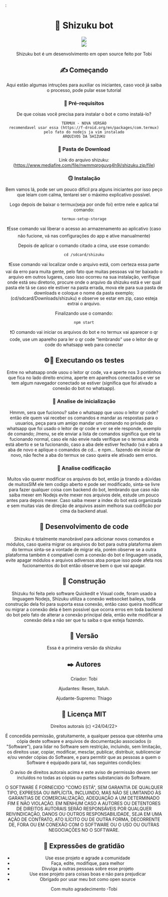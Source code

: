 : <center>

<h1 align="center">🤖 Shizuku bot</h1>
<div align="center">
   <img src="https://telegra.ph/file/ff1df8dfa47c64fbca798.png"  />
  <br>
  <a href="https://www.youtube.com/watch?v=fZyFX_e0eKs&t=0" target="_blank"><img src="https://img.shields.io/badge/YouTube-FF0000?style=for-the-badge&logo=youtube&logoColor=white" target="_blank"></a><p>Shizuku bot é um desenvolvimento em open source feito por Tobi</p>
</div>



## ✍ Começando

Aqui estão algumas intruções para auxiliar os iniciantes, caso você já saiba o processo, pode pular esse tutorial

### 📝 Pré-requisitos

De que coisas você precisa para instalar o bot e como instalá-lo?

```
TERMUX - NOVA VERSÃO
recomendavel usar essa (https://f-droid.org/en/packages/com.termux) pelo fato do nodejs ja vim instalado
ARQUIVOS DA SHIZUKU

```
### 📁 Pasta de Download
Link do arquivo shizuku: (https://www.mediafire.com/file/nwmmqroguvg4h9j/shizuku.zip/file)
### 🙃 Instalação

Bem vamos lá, pode ser um pouco difícil pra alguns iniciantes por isso peço que leiam com calma, tentarei ser o máximo explicativo possível.

Logo depois de baixar o termux(seja por onde foi) entre nele e aplica tal comando:

```
termux-setup-storage
```
❗Esse comando vai liberar o acesso ao armazenamento ao aplicativo (caso não fucione, vá nas configurações do app e ative manualmente)



Depois de aplicar o comando citado a cima, use esse comando:

```
cd /sdcard/shizuku
```
❗Esse comando vai localizar onde o arquivo está, com certeza essa parte vai da erro para muita gente, pelo fato que muitas pessoas vai ter baixado o arquivo em outros lugares, caso isso ocorreu na sua instalação, verifique onde está seu diretorio, procure onde o arquivo da shizuku está e ver qual pasta ele tá se caso ele estiver na pasta errada, mova ele para sua pasta de downloads e coloque o nome da pasta exemplo; (cd/sdcard/Downloads/shizuku) e observe se estar em zip, caso esteja extrai o arquivo.

Finalizando use o comando:

```
npm start
```
❗O comando vai iniciar os arquivos do bot e no termux vai aparecer o qr code, use um aparelho para ler o qr code "lembrando" use o leitor de qr code do whatsapp web para conectar


## ⚙🔮 Executando os testes

Entre no whatsapp onde usou o leitor qr code, va e aperte nos 3 pontinhos que fica no lado direito encima, aperte em aparelhos conectados e ver se tem algum navegador conectado se estiver (significa que foi ativado a conexão do bot no whatsapp).

### 🔬 Analise de inicialização

Hmmm, sera que fucionou? sabe o whatsapp que usou o leitor qr code? então ele quem vai receber os comandos e mandar as respostas para o usuarios, peça para um amigo mandar um comando no privado do whatsapp que foi usado o leitor de qr code e ver se ele responde, exemplo de comando; /menu, se ele enviar a lista de comandos significa que ele ta fucionando normal, caso ele não envie nada verifique se o termux ainda está aberto e se ta fucionando, caso a aba dele estiver fechado (vá e abra a aba de novo e aplique o comandos de cd... e npm... fazendo ele iniciar de novo, não feche a aba do termux se caso queira ele ativado sem erros.


### 🧬 Analise codificação

Muitos vão querer modificar os arquivos do bot, então ja tirando a dúvidas de muitosSIM ele tem codigo aberto e pode ser modificado, sinta-se livre para fazer qualquer coisa com backend do bot, lembrando que caso não saiba mexer em Nodejs evite mexer nos arquivos dele, estude um pouco antes para depois mexer.
Caso saiba mexer a index do bot está organizada e sem muitas vias de direção de arquivos assim melhora sua codificão por cima da backend atual.


## 🔅 Desenvolvimento de code

Shizuku é totalmente manobrável para adicionar novos comandos e módulos, caso queira migrar os arquivos do bot para outra plataforma alem do termux sinta-se a vontade de migrar ela, porém observe se a outra plataforma também é compatível com a conexão do bot e linguagem usada, evite apagar módulos e arquivos adiversos atoa porque isso pode afeta nos fucionamentos do bot então observe bem o que vai apagar.

## 🔨 Construção 

Shizuku foi feita pelo software Quickedit e Visual code, foram usado a linguagem Nodejs, Shizuku utiliza a conexão websocket baileys, toda construção dela foi para suporta essa conexão, então caso queira modificar ou migrar a conexão dela é bem possivel que ocorra erros em toda backend do bot pelo fato de alterar a conexão principal dela, então evite modificar a conexão dela a não ser que tu saiba o que esteja fazendo.


## 📍 Versão

Essa é a primeira versão da shizuku 

## ✒️ Autores

Criador: Tobi

Ajudantes: Resen, Italuh.

Ajudante-Supremo: Thiago


## 🔐 Licença MIT

Direitos autorais (c) <24/04/22> <Tobi>

 É concedida permissão, gratuitamente, a qualquer pessoa que obtenha uma cópia
 deste software e arquivos de documentação associados (o "Software"), para lidar
 no Software sem restrição, incluindo, sem limitação, os direitos
 usar, copiar, modificar, mesclar, publicar, distribuir, sublicenciar e/ou vender
 cópias do Software, e para permitir que as pessoas a quem o Software é
 equipado para tal, nas seguintes condições:

 O aviso de direitos autorais acima e este aviso de permissão devem ser incluídos no
 todas as cópias ou partes substanciais do Software.

 O SOFTWARE É FORNECIDO "COMO ESTÁ", SEM GARANTIA DE QUALQUER TIPO, EXPRESSA OU
 IMPLÍCITA, INCLUINDO, MAS NÃO SE LIMITANDO ÀS GARANTIAS DE COMERCIALIZAÇÃO,
 ADEQUAÇÃO A UM DETERMINADO FIM E NÃO VIOLAÇÃO. EM NENHUM CASO A
 AUTORES OU DETENTORES DE DIREITOS AUTORAIS SERÃO RESPONSÁVEIS POR QUALQUER REIVINDICAÇÃO, DANOS OU OUTROS
 RESPONSABILIDADE, SEJA EM UMA AÇÃO DE CONTRATO, ATO ILÍCITO OU DE OUTRA FORMA, DECORRENTE DE,
 FORA OU EM CONEXÃO COM O SOFTWARE OU O USO OU OUTRAS NEGOCIAÇÕES NO
 O SOFTWARE.

## 💯 Expressões de gratidão

* Use esse projeto e agrade a comunidade 
* Faça, edite, modifique, para melhor
* Divulga a outras pessoas sobre esse projeto
* Use esse projeto para coisas boas e não para prejudicar
* Obrigado por usar meu bot como open source

Com muito agradecimento -Tobi
